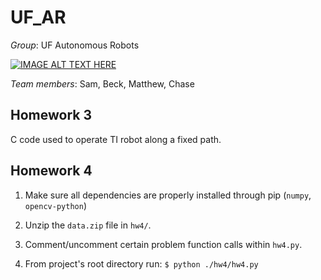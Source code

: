# UF_AR
_Group_: UF Autonomous Robots

[![IMAGE ALT TEXT HERE](https://img.youtube.com/vi/Rifhea-eawo&t/0.jpg)](https://www.youtube.com/watch?v=Rifhea-eawo&t)

_Team members_: Sam, Beck, Matthew, Chase

## Homework 3

C code used to operate TI robot along a fixed path.

## Homework 4

1. Make sure all dependencies are properly installed through pip (`numpy`, `opencv-python`)
2. Unzip the `data.zip` file in `hw4/`.

3. Comment/uncomment certain problem function calls within `hw4.py`.

4. From project's root directory run: `$ python ./hw4/hw4.py`
